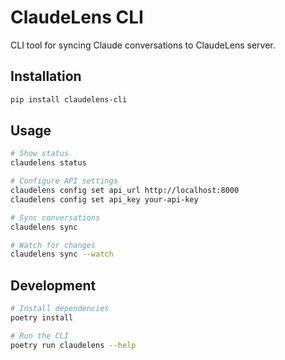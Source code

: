 # ClaudeLens CLI

CLI tool for syncing Claude conversations to ClaudeLens server.

## Installation

```bash
pip install claudelens-cli
```

## Usage

```bash
# Show status
claudelens status

# Configure API settings
claudelens config set api_url http://localhost:8000
claudelens config set api_key your-api-key

# Sync conversations
claudelens sync

# Watch for changes
claudelens sync --watch
```

## Development

```bash
# Install dependencies
poetry install

# Run the CLI
poetry run claudelens --help
```
